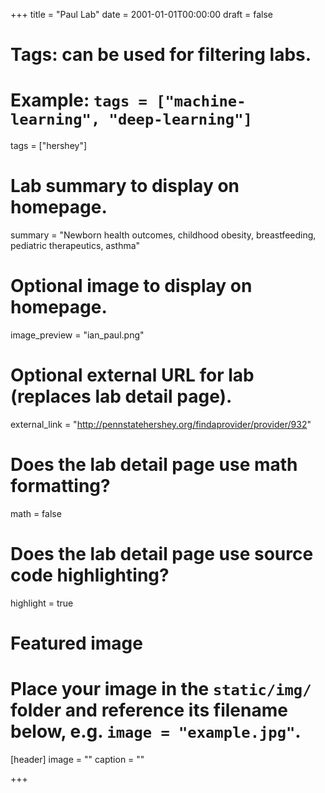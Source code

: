 +++
title = "Paul Lab"
date = 2001-01-01T00:00:00
draft = false

# Tags: can be used for filtering labs.
# Example: `tags = ["machine-learning", "deep-learning"]`
tags = ["hershey"]

# Lab summary to display on homepage.
summary = "Newborn health outcomes, childhood obesity, breastfeeding, pediatric therapeutics, asthma"

# Optional image to display on homepage.
image_preview = "ian_paul.png"

# Optional external URL for lab (replaces lab detail page).
external_link = "http://pennstatehershey.org/findaprovider/provider/932"

# Does the lab detail page use math formatting?
math = false

# Does the lab detail page use source code highlighting?
highlight = true

# Featured image
# Place your image in the `static/img/` folder and reference its filename below, e.g. `image = "example.jpg"`.
[header]
image = ""
caption = ""

+++
